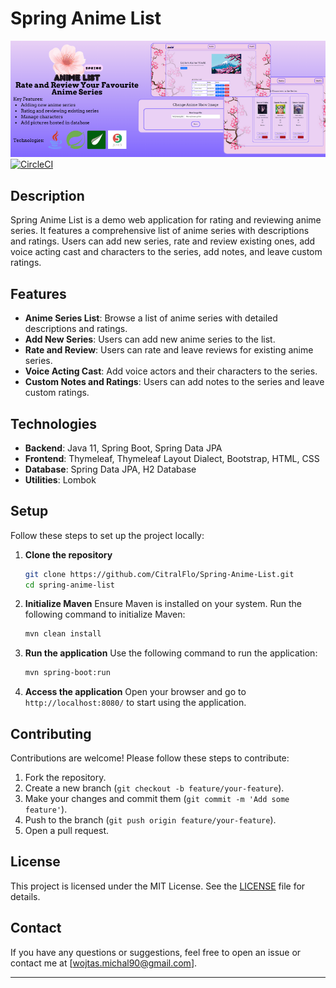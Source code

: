 # Spring Anime List

![banner.png](assets/banner.png)
[![CircleCI](https://dl.circleci.com/status-badge/img/circleci/A7AJ3y7wZyRYtWeMBd3cNh/8av1QkQYyMH8QbMWVzJECS/tree/main.svg?style=svg&circle-token=CCIPRJ_5yZmxCsPuTK8J59aJ6tLX6_ee8e6bfdbd22fe06ac52556f590d07f3f08e6b37)](https://dl.circleci.com/status-badge/redirect/circleci/A7AJ3y7wZyRYtWeMBd3cNh/8av1QkQYyMH8QbMWVzJECS/tree/main)

## Description

Spring Anime List is a demo web application for rating and reviewing anime series. It features a comprehensive list of anime series with descriptions and ratings. Users can add new series, rate and review existing ones, add voice acting cast and characters to the series, add notes, and leave custom ratings.

## Features

- **Anime Series List**: Browse a list of anime series with detailed descriptions and ratings.
- **Add New Series**: Users can add new anime series to the list.
- **Rate and Review**: Users can rate and leave reviews for existing anime series.
- **Voice Acting Cast**: Add voice actors and their characters to the series.
- **Custom Notes and Ratings**: Users can add notes to the series and leave custom ratings.

## Technologies

- **Backend**: Java 11, Spring Boot, Spring Data JPA
- **Frontend**: Thymeleaf, Thymeleaf Layout Dialect, Bootstrap, HTML, CSS
- **Database**: Spring Data JPA, H2 Database
- **Utilities**: Lombok

## Setup

Follow these steps to set up the project locally:

1. **Clone the repository**
   ```sh
   git clone https://github.com/CitralFlo/Spring-Anime-List.git
   cd spring-anime-list
   ```

2. **Initialize Maven**
   Ensure Maven is installed on your system. Run the following command to initialize Maven:
   ```sh
   mvn clean install
   ```

4. **Run the application**
   Use the following command to run the application:
   ```sh
   mvn spring-boot:run
   ```

5. **Access the application**
   Open your browser and go to `http://localhost:8080/` to start using the application.

## Contributing

Contributions are welcome! Please follow these steps to contribute:

1. Fork the repository.
2. Create a new branch (`git checkout -b feature/your-feature`).
3. Make your changes and commit them (`git commit -m 'Add some feature'`).
4. Push to the branch (`git push origin feature/your-feature`).
5. Open a pull request.

## License

This project is licensed under the MIT License. See the [LICENSE](LICENSE) file for details.

## Contact

If you have any questions or suggestions, feel free to open an issue or contact me at [wojtas.michal90@gmail.com].

---